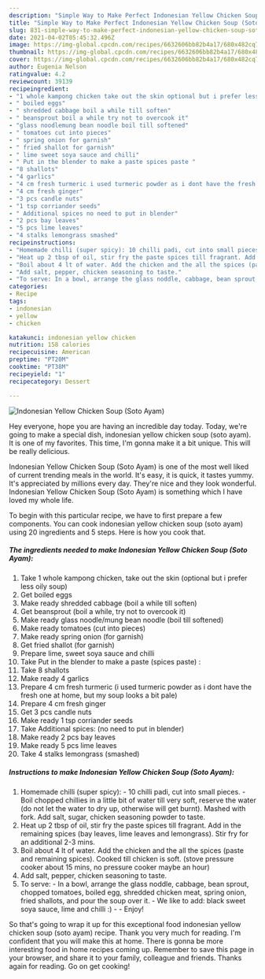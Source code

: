 ```yaml
---
description: "Simple Way to Make Perfect Indonesian Yellow Chicken Soup (Soto Ayam)"
title: "Simple Way to Make Perfect Indonesian Yellow Chicken Soup (Soto Ayam)"
slug: 831-simple-way-to-make-perfect-indonesian-yellow-chicken-soup-soto-ayam
date: 2021-04-02T05:45:32.496Z
image: https://img-global.cpcdn.com/recipes/6632606bb82b4a17/680x482cq70/indonesian-yellow-chicken-soup-soto-ayam-recipe-main-photo.jpg
thumbnail: https://img-global.cpcdn.com/recipes/6632606bb82b4a17/680x482cq70/indonesian-yellow-chicken-soup-soto-ayam-recipe-main-photo.jpg
cover: https://img-global.cpcdn.com/recipes/6632606bb82b4a17/680x482cq70/indonesian-yellow-chicken-soup-soto-ayam-recipe-main-photo.jpg
author: Eugenia Nelson
ratingvalue: 4.2
reviewcount: 39139
recipeingredient:
- "1 whole kampong chicken take out the skin optional but i prefer less oily soup"
- " boiled eggs"
- " shredded cabbage boil a while till soften"
- " beansprout boil a while try not to overcook it"
- "glass noodlemung bean noodle boil till softened"
- " tomatoes cut into pieces"
- " spring onion for garnish"
- " fried shallot for garnish"
- " lime sweet soya sauce and chilli"
- " Put in the blender to make a paste spices paste "
- "8 shallots"
- "4 garlics"
- "4 cm fresh turmeric i used turmeric powder as i dont have the fresh one at home but my soup looks a bit pale"
- "4 cm fresh ginger"
- "3 pcs candle nuts"
- "1 tsp corriander seeds"
- " Additional spices no need to put in blender"
- "2 pcs bay leaves"
- "5 pcs lime leaves"
- "4 stalks lemongrass smashed"
recipeinstructions:
- "Homemade chilli (super spicy): 10 chilli padi, cut into small pieces.  Boil chopped chillies in a little bit of water till very soft, reserve the water (do not let the water to dry up, otherwise will get burnt). Mashed with fork. Add salt, sugar, chicken seasoning powder to taste."
- "Heat up 2 tbsp of oil, stir fry the paste spices till fragrant. Add in the remaining spices (bay leaves, lime leaves and lemongrass). Stir fry for an additional 2-3 mins."
- "Boil about 4 lt of water. Add the chicken and the all the spices (paste and remaining spices). Cooked till chicken is soft. (stove pressure cooker about 15 mins, no pressure cooker maybe an hour)"
- "Add salt, pepper, chicken seasoning to taste."
- "To serve: In a bowl, arrange the glass noddle, cabbage, bean sprout, chopped tomatoes, boiled egg, shredded chicken meat, spring onion, fried shallots, and pour the soup over it.  We like to add: black sweet soya sauce, lime and chilli :)  Enjoy!"
categories:
- Recipe
tags:
- indonesian
- yellow
- chicken

katakunci: indonesian yellow chicken 
nutrition: 158 calories
recipecuisine: American
preptime: "PT20M"
cooktime: "PT38M"
recipeyield: "1"
recipecategory: Dessert

---
```



![Indonesian Yellow Chicken Soup (Soto Ayam)](https://img-global.cpcdn.com/recipes/6632606bb82b4a17/680x482cq70/indonesian-yellow-chicken-soup-soto-ayam-recipe-main-photo.jpg)

Hey everyone, hope you are having an incredible day today. Today, we're going to make a special dish, indonesian yellow chicken soup (soto ayam). It is one of my favorites. This time, I'm gonna make it a bit unique. This will be really delicious.



Indonesian Yellow Chicken Soup (Soto Ayam) is one of the most well liked of current trending meals in the world. It's easy, it is quick, it tastes yummy. It's appreciated by millions every day. They're nice and they look wonderful. Indonesian Yellow Chicken Soup (Soto Ayam) is something which I have loved my whole life.


To begin with this particular recipe, we have to first prepare a few components. You can cook indonesian yellow chicken soup (soto ayam) using 20 ingredients and 5 steps. Here is how you cook that.

<!--inarticleads1-->

##### The ingredients needed to make Indonesian Yellow Chicken Soup (Soto Ayam):

1. Take 1 whole kampong chicken, take out the skin (optional but i prefer less oily soup)
1. Get  boiled eggs
1. Make ready  shredded cabbage (boil a while till soften)
1. Get  beansprout (boil a while, try not to overcook it)
1. Make ready glass noodle/mung bean noodle (boil till softened)
1. Make ready  tomatoes (cut into pieces)
1. Make ready  spring onion (for garnish)
1. Get  fried shallot (for garnish)
1. Prepare  lime, sweet soya sauce and chilli
1. Take  Put in the blender to make a paste (spices paste) :
1. Take 8 shallots
1. Make ready 4 garlics
1. Prepare 4 cm fresh turmeric (i used turmeric powder as i dont have the fresh one at home, but my soup looks a bit pale)
1. Prepare 4 cm fresh ginger
1. Get 3 pcs candle nuts
1. Make ready 1 tsp corriander seeds
1. Take  Additional spices: (no need to put in blender)
1. Make ready 2 pcs bay leaves
1. Make ready 5 pcs lime leaves
1. Take 4 stalks lemongrass (smashed)




<!--inarticleads2-->

##### Instructions to make Indonesian Yellow Chicken Soup (Soto Ayam):

1. Homemade chilli (super spicy): - 10 chilli padi, cut into small pieces.  - Boil chopped chillies in a little bit of water till very soft, reserve the water (do not let the water to dry up, otherwise will get burnt). Mashed with fork. Add salt, sugar, chicken seasoning powder to taste.
1. Heat up 2 tbsp of oil, stir fry the paste spices till fragrant. Add in the remaining spices (bay leaves, lime leaves and lemongrass). Stir fry for an additional 2-3 mins.
1. Boil about 4 lt of water. Add the chicken and the all the spices (paste and remaining spices). Cooked till chicken is soft. (stove pressure cooker about 15 mins, no pressure cooker maybe an hour)
1. Add salt, pepper, chicken seasoning to taste.
1. To serve: - In a bowl, arrange the glass noddle, cabbage, bean sprout, chopped tomatoes, boiled egg, shredded chicken meat, spring onion, fried shallots, and pour the soup over it.  - We like to add: black sweet soya sauce, lime and chilli :) -  - Enjoy!




So that's going to wrap it up for this exceptional food indonesian yellow chicken soup (soto ayam) recipe. Thank you very much for reading. I'm confident that you will make this at home. There is gonna be more interesting food in home recipes coming up. Remember to save this page in your browser, and share it to your family, colleague and friends. Thanks again for reading. Go on get cooking!
